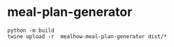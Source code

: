 # meal-plan-generator

```shell
python -m build
twine upload -r  mealhow-meal-plan-generator dist/*
```
